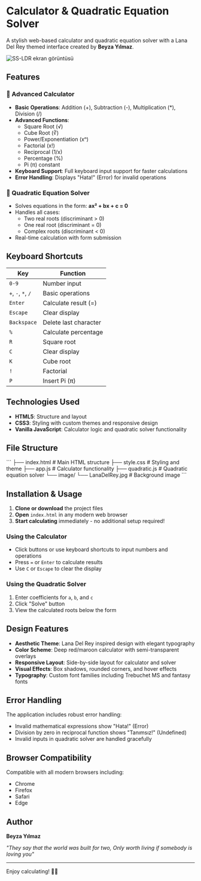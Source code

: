 # Calculator & Quadratic Equation Solver

A stylish web-based calculator and quadratic equation solver with a Lana Del Rey themed interface created by **Beyza Yılmaz**.

![SS-LDR ekran görüntüsü](assets/img/SS-LDR.jpg)

## Features

### 🧮 Advanced Calculator
- **Basic Operations**: Addition (+), Subtraction (-), Multiplication (*), Division (/)
- **Advanced Functions**:
  - Square Root (√)
  - Cube Root (∛)
  - Power/Exponentiation (xⁿ)
  - Factorial (x!)
  - Reciprocal (1/x)
  - Percentage (%)
  - Pi (π) constant
- **Keyboard Support**: Full keyboard input support for faster calculations
- **Error Handling**: Displays "Hata!" (Error) for invalid operations

### 📐 Quadratic Equation Solver
- Solves equations in the form: **ax² + bx + c = 0**
- Handles all cases:
  - Two real roots (discriminant > 0)
  - One real root (discriminant = 0)
  - Complex roots (discriminant < 0)
- Real-time calculation with form submission

## Keyboard Shortcuts

| Key | Function |
|-----|----------|
| `0-9` | Number input |
| `+`, `-`, `*`, `/` | Basic operations |
| `Enter` | Calculate result (=) |
| `Escape` | Clear display |
| `Backspace` | Delete last character |
| `%` | Calculate percentage |
| `R` | Square root |
| `C` | Clear display |
| `K` | Cube root |
| `!` | Factorial |
| `P` | Insert Pi (π) |

## Technologies Used

- **HTML5**: Structure and layout
- **CSS3**: Styling with custom themes and responsive design
- **Vanilla JavaScript**: Calculator logic and quadratic solver functionality

## File Structure

\`\`\`
├── index.html          # Main HTML structure
├── style.css           # Styling and theme
├── app.js             # Calculator functionality
├── quadratic.js       # Quadratic equation solver
└── image/
    └── LanaDelRey.jpg # Background image
\`\`\`

## Installation & Usage

1. **Clone or download** the project files
2. **Open** `index.html` in any modern web browser
3. **Start calculating** immediately - no additional setup required!

### Using the Calculator
- Click buttons or use keyboard shortcuts to input numbers and operations
- Press `=` or `Enter` to calculate results
- Use `C` or `Escape` to clear the display

### Using the Quadratic Solver
1. Enter coefficients for `a`, `b`, and `c`
2. Click "Solve" button
3. View the calculated roots below the form

## Design Features

- **Aesthetic Theme**: Lana Del Rey inspired design with elegant typography
- **Color Scheme**: Deep red/maroon calculator with semi-transparent overlays
- **Responsive Layout**: Side-by-side layout for calculator and solver
- **Visual Effects**: Box shadows, rounded corners, and hover effects
- **Typography**: Custom font families including Trebuchet MS and fantasy fonts

## Error Handling

The application includes robust error handling:
- Invalid mathematical expressions show "Hata!" (Error)
- Division by zero in reciprocal function shows "Tanımsız!" (Undefined)
- Invalid inputs in quadratic solver are handled gracefully

## Browser Compatibility

Compatible with all modern browsers including:
- Chrome
- Firefox
- Safari
- Edge

## Author

**Beyza Yılmaz**

*"They say that the world was built for two, Only worth living if somebody is loving you"*

---

Enjoy calculating! 🎵✨
